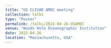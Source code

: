 ```yaml
---
title: "US CLIVAR AMOC meeting"
collection: talks
type: "Poster"
permalink: /talks/2022-04-26-USAMOC
venue: "Woods Hole Oceanographic Institution"
date: 2022-04-26
location: "Massachusetts, USA"
---
```

